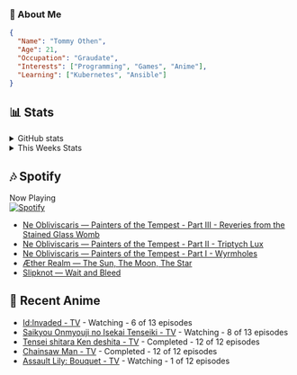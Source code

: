 ### 👋 About Me
```json
{
  "Name": "Tommy Othen",
  "Age": 21,
  "Occupation": "Graudate",
  "Interests": ["Programming", "Games", "Anime"],
  "Learning": ["Kubernetes", "Ansible"]
}
```

## 📊 Stats
<details>
  <summary>GitHub stats</summary>
  <a href="https://github.com/anuraghazra/github-readme-stats">
    <img src="https://github-readme-stats.vercel.app/api?username=tommyothen&show_icons=true&count_private=true&hide=prs,issues">
  </a>
</details>

<details>
  <summary>This Weeks Stats</summary>
  <a href="https://github.com/anuraghazra/github-readme-stats">
    <img src="https://github-readme-stats.vercel.app/api/wakatime?username=tommyothen&cache_seconds=1800&custom_title=Top%20Languages">
  </a>
</details>

## 🎶 Spotify
Now Playing\
[![Spotify](https://novatorem-dasushiasian.vercel.app/api/spotify)](https://open.spotify.com/user/g90805640970)
<!-- LASTFM:START -->
* [Ne Obliviscaris — Painters of the Tempest - Part III - Reveries from the Stained Glass Womb](https://www.last.fm/music/Ne+Obliviscaris/_/Painters+of+the+Tempest+-+Part+III+-+Reveries+from+the+Stained+Glass+Womb)
* [Ne Obliviscaris — Painters of the Tempest - Part II - Triptych Lux](https://www.last.fm/music/Ne+Obliviscaris/_/Painters+of+the+Tempest+-+Part+II+-+Triptych+Lux)
* [Ne Obliviscaris — Painters of the Tempest - Part I - Wyrmholes](https://www.last.fm/music/Ne+Obliviscaris/_/Painters+of+the+Tempest+-+Part+I+-+Wyrmholes)
* [Æther Realm — The Sun, The Moon, The Star](https://www.last.fm/music/%C3%86ther+Realm/_/The+Sun,+The+Moon,+The+Star)
* [Slipknot — Wait and Bleed](https://www.last.fm/music/Slipknot/_/Wait+and+Bleed)<!-- LASTFM:END -->

## 🗻 Recent Anime
<!-- ANIME-LIST:START -->
* [Id:Invaded - TV](https://myanimelist.net/anime/40046/Id_Invaded) - Watching - 6 of 13 episodes
* [Saikyou Onmyouji no Isekai Tenseiki - TV](https://myanimelist.net/anime/50932/Saikyou_Onmyouji_no_Isekai_Tenseiki) - Watching - 8 of 13 episodes
* [Tensei shitara Ken deshita - TV](https://myanimelist.net/anime/49891/Tensei_shitara_Ken_deshita) - Completed - 12 of 12 episodes
* [Chainsaw Man - TV](https://myanimelist.net/anime/44511/Chainsaw_Man) - Completed - 12 of 12 episodes
* [Assault Lily: Bouquet - TV](https://myanimelist.net/anime/40550/Assault_Lily__Bouquet) - Watching - 1 of 12 episodes<!-- ANIME-LIST:END -->
